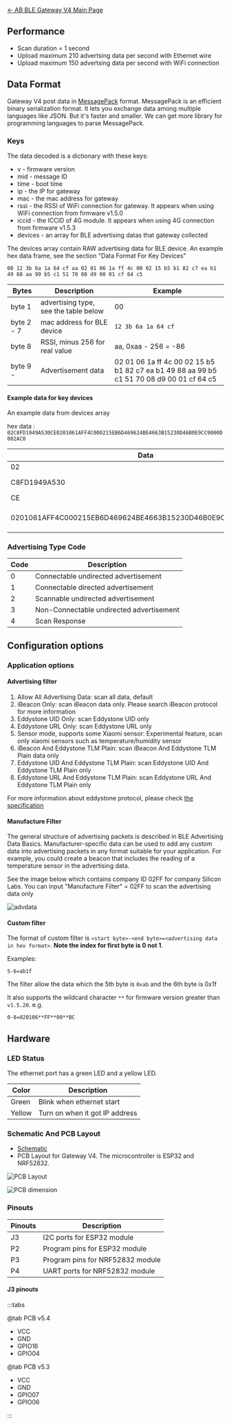[← AB BLE Gateway V4 Main Page](AB_BLE_Gateway_V4.md)

## Performance

* Scan duration = 1 second
* Upload maximum 210 advertsing data per second with Ethernet wire
* Upload maximum 150 advertsing data per second with WiFi connection

## Data Format

Gateway V4 post data in [MessagePack](https://msgpack.org/) format. MessagePack is an efficient binary serialization format. It lets you exchange data among multiple languages like JSON. But it's faster and smaller. We can get more library for programming languages to parse MessagePack.

### Keys

The data decoded is a dictionary with these keys:

  - v - firmware version
  - mid - message ID
  - time - boot time
  - ip - the IP for gateway
  - mac - the mac address for gateway
  - rssi - the RSSI of WiFi connection for gateway. It appears when using WiFi connection from firmware v1.5.0
  - iccid - the ICCID of 4G module. It appears when using 4G connection from firmware v1.5.3
  - devices - an array for BLE advertising datas that gateway collected

The devices array contain RAW advertising data for BLE device. An example hex data frame, see the section "Data Format For Key Devices"

`00 12 3b 6a 1a 64 cf aa 02 01 06 1a ff 4c 00 02 15 b5 b1 82 c7 ea b1 49 88 aa 99 b5 c1 51 70 08 d9 00 01 cf 64 c5`

| Bytes      | Description                           | Example |
| ---------- | ------------------------ | ------------------ |
| byte 1     | advertising type, see the table below | 00 |
| byte 2 - 7 | mac address for BLE device            | `12 3b 6a 1a 64 cf` |
| byte 8     | RSSI, minus 256 for real value        | aa, 0xaa - 256 = -86 |
| byte 9 -   | Advertisement data                    | 02 01 06 1a ff 4c 00 02 15 b5 b1 82 c7 ea b1 49 88 aa 99 b5 c1 51 70 08 d9 00 01 cf 64 c5 |


#### Example data for key devices

An example data from devices array 

hex data : `02C8FD1949A530CE0201061AFF4C000215EB6D469624BE4663B15230D46B0E9CC9000D002AC0`

| Data | Description |
| --- | --- |
| 02 | adv type |
| C8FD1949A530 | mac address |
|   CE | rssi |
|   0201061AFF4C000215EB6D469624BE4663B15230D46B0E9CC9000D002AC0 | raw advertising data |

### Advertising Type Code

| Code | Description                              |
| ---- | ---------------------------------------- |
| 0    | Connectable undirected advertisement     |
| 1    | Connectable directed advertisement       |
| 2    | Scannable undirected advertisement       |
| 3    | Non-Connectable undirected advertisement |
| 4    | Scan Response                            |

## Configuration options ##

### Application options ###

#### Advertising filter ####

1. Allow All Advertising Data: scan all data, default
2. iBeacon Only: scan iBeacon data only. Please search iBeacon protocol for more information
3. Eddystone UID Only: scan Eddystone UID only
4. Eddystone URL Only: scan Eddystone URL only
5. Sensor mode, supports some Xiaomi sensor: Experimental feature, scan only xiaomi sensors such as temperature/humidity sensor
6. iBeacon And Eddystone TLM Plain: scan iBeacon And Eddystone TLM Plain data only
7. Eddystone UID And Eddystone TLM Plain: scan Eddystone UID And Eddystone TLM Plain only
8. Eddystone URL And Eddystone TLM Plain: scan Eddystone URL And Eddystone TLM Plain only

For more information about eddystone protocol, please check [the specification](https://github.com/google/eddystone/blob/master/protocol-specification.md)

#### Manufacture Filter ####

The general structure of advertising packets is described in BLE Advertising Data Basics. 
Manufacturer-specific data can be used to add any custom data into advertising packets in any format suitable for your application. For example, you could create a beacon that includes the reading of a temperature sensor in the advertising data.

See the image below which contains company ID 02FF for company Silicon Labs. You can input "Manufacture Filter" = 02FF to scan the advertising data only

![advdata](https://i1.aprbrother.com/advdataex1.png)

#### Custom filter ####

The format of custom filter is `<start byte>-<end byte>=<advertising data in hex format>`. **Note the index for first byte is 0 not 1**.

Examples:

`5-6=ab1f`

The filter allow the data which the 5th byte is `0xab` and the 6th byte is 0x1f

It also supports the wildcard character `**` for firmware version greater than `v1.5.20`. e.g.

`0-8=020106**FF**00**BC`

## Hardware

### LED Status

The ethernet port has a green LED and a yellow LED. 

| Color |  Description |
| ---------- | ------------------------ | 
| Green | Blink when ethernet start | 
| Yellow | Turn on when it got IP address | 

### Schematic And PCB Layout

* [Schematic](https://github.com/AprilBrother/ab-hardware/tree/master/ab-ble-gateway-v4)
* PCB Layout for Gateway V4. The microcontroller is ESP32 and NRF52832.

![PCB Layout](https://i1.aprbrother.com/gw4-layout.png)

![PCB dimension](https://i1.aprbrother.com/gw4-dimension.png)

### Pinouts

| Pinouts | Description |
| --- | --- |
| J3 | I2C ports for ESP32 module |
| P2 | Program pins for ESP32 module |
| P3 | Program pins for NRF52832 module |
| P4 | UART ports for NRF52832 module |

#### J3 pinouts

:::tabs

@tab PCB v5.4

* VCC
* GND
* GPIO16
* GPIO04

@tab PCB v5.3

* VCC
* GND
* GPIO07
* GPIO06

:::
